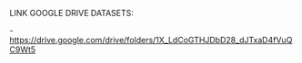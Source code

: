 LINK GOOGLE DRIVE DATASETS:

-https://drive.google.com/drive/folders/1X_LdCoGTHJDbD28_dJTxaD4fVuQC9Wt5